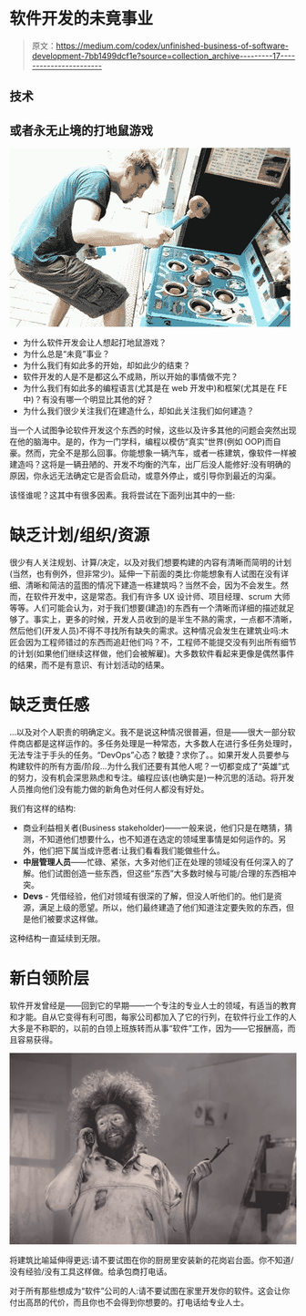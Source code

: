 # 软件开发的未竟事业

> 原文：<https://medium.com/codex/unfinished-business-of-software-development-7bb1499dcf1e?source=collection_archive---------17----------------------->

## 技术

## 或者永无止境的打地鼠游戏

![](img/c6ad7853f43a143b56b2af10e742fd2f.png)

*   为什么软件开发会让人想起打地鼠游戏？
*   为什么总是“未竟”事业？
*   为什么我们有如此多的开始，却如此少的结束？
*   软件开发的人是不是都这么不成熟，所以开始的事情做不完？
*   为什么我们有如此多的编程语言(尤其是在 web 开发中)和框架(尤其是在 FE 中)？有没有哪一个明显比其他的好？
*   为什么我们很少关注我们在建造什么，却如此关注我们如何建造？

当一个人试图争论软件开发这个东西的时候，这些以及许多其他的问题会突然出现在他的脑海中。是的，作为一门学科，编程以模仿“真实”世界(例如 OOP)而自豪。然而，完全不是那么回事。你能想象一辆汽车，或者一栋建筑，像软件一样被建造吗？这将是一辆丑陋的、开发不均衡的汽车，出厂后没人能修好:没有明确的原因，你永远无法确定它是否会启动，或意外停止，或引导你到最近的沟渠。

该怪谁呢？这其中有很多因素。我将尝试在下面列出其中的一些:

# 缺乏计划/组织/资源

很少有人关注规划、计算/决定，以及对我们想要构建的内容有清晰而简明的计划(当然，也有例外，但非常少)。延伸一下前面的类比:你能想象有人试图在没有详细、清晰和简洁的蓝图的情况下建造一栋建筑吗？当然不会，因为不会发生。然而，在软件开发中，这是常态。我们有许多 UX 设计师、项目经理、scrum 大师等等。人们可能会认为，对于我们想要(建造)的东西有一个清晰而详细的描述就足够了。事实上，更多的时候，开发人员收到的是半生不熟的需求，一点都不清晰，然后他们(开发人员)不得不寻找所有缺失的需求。这种情况会发生在建筑业吗:木匠会因为工程师错过的东西而追赶他们吗？不，工程师不能提交没有列出所有细节的计划(如果他们继续这样做，他们会被解雇)。大多数软件看起来更像是偶然事件的结果，而不是有意识、有计划活动的结果。

# 缺乏责任感

…以及对个人职责的明确定义。我不是说这种情况很普遍，但是——很大一部分软件商店都是这样运作的。多任务处理是一种常态，大多数人在进行多任务处理时，无法专注于手头的任务。“DevOps”心态？敏捷？求你了。。如果开发人员要参与构建软件的所有方面/阶段…为什么我们还要有其他人呢？一切都变成了“英雄”式的努力，没有机会深思熟虑和专注。编程应该(也确实是)一种沉思的活动。将开发人员推向他们没有能力做的新角色对任何人都没有好处。

我们有这样的结构:

*   商业利益相关者(Business stakeholder)——一般来说，他们只是在瞎猜，猜测，不知道他们想要什么，也不知道在选定的领域里事情是如何运作的。另外，他们把下属当成许愿者:让我们看看我们能做些什么。
*   **中层管理人员**——忙碌、紧张，大多对他们正在处理的领域没有任何深入的了解。他们试图创造一些东西，但这些“东西”大多数时候与可能/合理的东西相冲突。
*   **Devs** - 凭借经验，他们对领域有很深的了解，但没人听他们的。他们是资源，满足上级的愿望。所以，他们最终建造了他们知道注定要失败的东西，但是他们被要求这样做。

这种结构一直延续到无限。

# 新白领阶层

软件开发曾经是——回到它的早期——一个专注的专业人士的领域，有适当的教育和才能。自从它变得有利可图，每家公司都加入了它的行列，在软件行业工作的人大多是不称职的，以前的白领上班族转而从事“软件”工作，因为——它报酬高，而且容易获得。

![](img/e669bea998a30066e5be17b88fbc4db3.png)

将建筑比喻延伸得更远:请不要试图在你的厨房里安装新的花岗岩台面。你不知道/没有经验/没有工具这样做。给承包商打电话。

对于所有那些想成为“软件”公司的人:请不要试图在家里开发你的软件。这会让你付出高昂的代价，而且你也不会得到你想要的。打电话给专业人士。